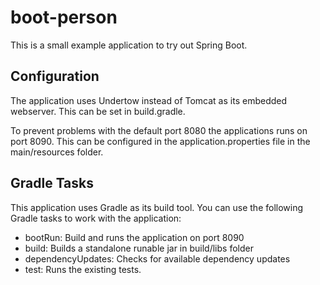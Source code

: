 # boot-person

This is a small example application to try out Spring Boot.

## Configuration
The application uses Undertow instead of Tomcat as its embedded webserver. This can be set in build.gradle. 

To prevent problems with the default port 8080 the applications runs on port 8090. This can be configured in the application.properties file in the main/resources folder.

## Gradle Tasks
This application uses Gradle as its build tool. You can use the following Gradle tasks to work with the application:

* bootRun: Build and runs the application on port 8090
* build: Builds a standalone runable jar in build/libs folder
* dependencyUpdates: Checks for available dependency updates
* test: Runs the existing tests.